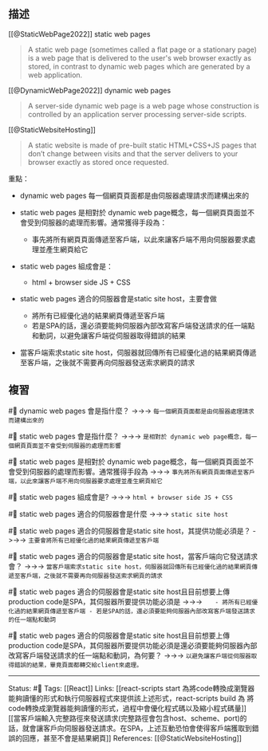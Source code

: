 ## 描述
[[@StaticWebPage2022]]
static web pages
> A static web page (sometimes called a flat page or a stationary page) is a web page that is delivered to the user's web browser exactly as stored, in contrast to dynamic web pages which are generated by a web application.

[[@DynamicWebPage2022]]
 dynamic web pages
> A server-side dynamic web page is a web page whose construction is controlled by an application server processing server-side scripts. 

[[@StaticWebsiteHosting]]
> A static website is made of pre-built static HTML+CSS+JS pages that don’t change between visits and that the server delivers to your browser exactly as stored once requested.



重點：
- dynamic web pages 每一個網頁頁面都是由伺服器處理請求而建構出來的
- static web pages 是相對於 dynamic web page概念，每一個網頁頁面並不會受到伺服器的處理而影響。通常獲得手段為：
	- 事先將所有網頁頁面傳遞至客戶端，以此來讓客戶端不用向伺服器要求處理並產生網頁給它
- static web pages 組成會是：
	- html + browser side JS + CSS
- static web pages 適合的伺服器會是static site host，主要會做
	- 將所有已經優化過的結果網頁傳遞至客戶端
	- 若是SPA的話，還必須要能夠伺服器內部改寫客戶端發送請求的任一端點和動詞，以避免讓客戶端從伺服器取得錯誤的結果
	
 - 當客戶端索求static site host，伺服器就回傳所有已經優化過的結果網頁傳遞至客戶端，之後就不需要再向伺服器發送索求網頁的請求




## 複習

#🧠 dynamic web pages 會是指什麼？ ->->-> `每一個網頁頁面都是由伺服器處理請求而建構出來的`
<!--SR:!2023-02-27,16,210-->

#🧠  static web pages 會是指什麼？ ->->-> `是相對於 dynamic web page概念，每一個網頁頁面並不會受到伺服器的處理而影響`
<!--SR:!2023-03-12,50,250-->

#🧠 static web pages 是相對於 dynamic web page概念，每一個網頁頁面並不會受到伺服器的處理而影響。通常獲得手段為 ->->-> `事先將所有網頁頁面傳遞至客戶端，以此來讓客戶端不用向伺服器要求處理並產生網頁給它`
<!--SR:!2023-05-05,83,250-->

#🧠  static web pages 組成會是? ->->-> `html + browser side JS + CSS`
<!--SR:!2023-02-27,13,189-->

#🧠 static web pages 適合的伺服器會是什麼 ->->-> `static site host`
<!--SR:!2023-05-03,83,250-->

#🧠 static web pages 適合的伺服器會是static site host，其提供功能必須是？ ->->-> `主要會將所有已經優化過的結果網頁傳遞至客戶端`
<!--SR:!2023-04-29,79,250-->

#🧠 static web pages 適合的伺服器會是static site host，當客戶端向它發送請求會？ ->->-> `當客戶端索求static site host，伺服器就回傳所有已經優化過的結果網頁傳遞至客戶端，之後就不需要再向伺服器發送索求網頁的請求`
<!--SR:!2023-05-04,80,249-->





#🧠 static web pages 適合的伺服器會是static site host且目前想要上傳production code是SPA，其伺服器所要提供功能必須是 ->->-> `	- 將所有已經優化過的結果網頁傳遞至客戶端 - 若是SPA的話，還必須要能夠伺服器內部改寫客戶端發送請求的任一端點和動詞`
<!--SR:!2023-04-02,63,250-->


#🧠 static web pages 適合的伺服器會是static site host且目前想要上傳production code是SPA，其伺服器所要提供功能必須是還必須要能夠伺服器內部改寫客戶端發送請求的任一端點和動詞，為何要？ ->->-> `以避免讓客戶端從伺服器取得錯誤的結果，畢竟頁面都轉交給client來處理。`
<!--SR:!2023-04-03,63,250-->



---
Status: #🌱 
Tags:
[[React]]
Links:
[[react-scripts start 為將code轉換成瀏覽器能夠讀懂的形式和執行伺服器程式來提供該上述形式，react-scripts build  為 將code轉換成瀏覽器能夠讀懂的形式，過程中會優化程式碼以及縮小程式碼量]]
[[當客戶端輸入完整路徑來發送請求(完整路徑會包含host、scheme、port)的話，就會讓客戶向伺服器發送請求。在SPA，上述互動恐怕會使得客戶端獲取到錯誤的回應，甚至不會是結果網頁]]
References:
[[@StaticWebsiteHosting]]
